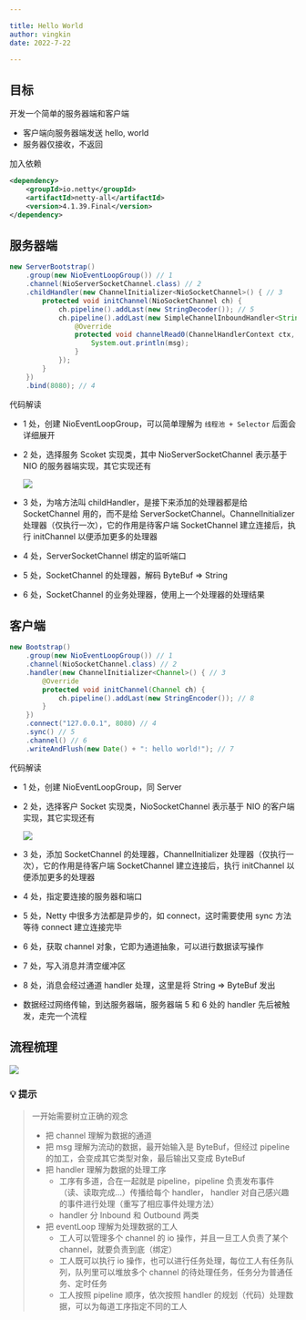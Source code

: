 ```yaml
---

title: Hello World
author: vingkin
date: 2022-7-22

---
```


## 目标

开发一个简单的服务器端和客户端

- 客户端向服务器端发送 hello, world
- 服务器仅接收，不返回

加入依赖

```xml
<dependency>
    <groupId>io.netty</groupId>
    <artifactId>netty-all</artifactId>
    <version>4.1.39.Final</version>
</dependency>
```

## 服务器端

```java
new ServerBootstrap()
    .group(new NioEventLoopGroup()) // 1
    .channel(NioServerSocketChannel.class) // 2
    .childHandler(new ChannelInitializer<NioSocketChannel>() { // 3
        protected void initChannel(NioSocketChannel ch) {
            ch.pipeline().addLast(new StringDecoder()); // 5
            ch.pipeline().addLast(new SimpleChannelInboundHandler<String>() { // 6
                @Override
                protected void channelRead0(ChannelHandlerContext ctx, String msg) {
                    System.out.println(msg);
                }
            });
        }
    })
    .bind(8080); // 4
```

代码解读

- 1 处，创建 NioEventLoopGroup，可以简单理解为 `线程池 + Selector` 后面会详细展开

- 2 处，选择服务 Scoket 实现类，其中 NioServerSocketChannel 表示基于 NIO 的服务器端实现，其它实现还有
  
  ![](https://vingkin-1304361015.cos.ap-shanghai.myqcloud.com/os/0006.png)

- 3 处，为啥方法叫 childHandler，是接下来添加的处理器都是给 SocketChannel 用的，而不是给 ServerSocketChannel。ChannelInitializer 处理器（仅执行一次），它的作用是待客户端 SocketChannel 建立连接后，执行 initChannel 以便添加更多的处理器

- 4 处，ServerSocketChannel 绑定的监听端口

- 5 处，SocketChannel 的处理器，解码 ByteBuf => String

- 6 处，SocketChannel 的业务处理器，使用上一个处理器的处理结果

## 客户端

```java
new Bootstrap()
    .group(new NioEventLoopGroup()) // 1
    .channel(NioSocketChannel.class) // 2
    .handler(new ChannelInitializer<Channel>() { // 3
        @Override
        protected void initChannel(Channel ch) {
            ch.pipeline().addLast(new StringEncoder()); // 8
        }
    })
    .connect("127.0.0.1", 8080) // 4
    .sync() // 5
    .channel() // 6
    .writeAndFlush(new Date() + ": hello world!"); // 7
```

代码解读

- 1 处，创建 NioEventLoopGroup，同 Server

- 2 处，选择客户 Socket 实现类，NioSocketChannel 表示基于 NIO 的客户端实现，其它实现还有
  
  ![](https://vingkin-1304361015.cos.ap-shanghai.myqcloud.com/os/0007.png)

- 3 处，添加 SocketChannel 的处理器，ChannelInitializer 处理器（仅执行一次），它的作用是待客户端 SocketChannel 建立连接后，执行 initChannel 以便添加更多的处理器

- 4 处，指定要连接的服务器和端口

- 5 处，Netty 中很多方法都是异步的，如 connect，这时需要使用 sync 方法等待 connect 建立连接完毕

- 6 处，获取 channel 对象，它即为通道抽象，可以进行数据读写操作

- 7 处，写入消息并清空缓冲区

- 8 处，消息会经过通道 handler 处理，这里是将 String => ByteBuf 发出

- 数据经过网络传输，到达服务器端，服务器端 5 和 6 处的 handler 先后被触发，走完一个流程

## 流程梳理

![](https://vingkin-1304361015.cos.ap-shanghai.myqcloud.com/os/0040.png)

### 💡 提示

> 一开始需要树立正确的观念
> 
> - 把 channel 理解为数据的通道
> - 把 msg 理解为流动的数据，最开始输入是 ByteBuf，但经过 pipeline 的加工，会变成其它类型对象，最后输出又变成 ByteBuf
> - 把 handler 理解为数据的处理工序
>   - 工序有多道，合在一起就是 pipeline，pipeline 负责发布事件（读、读取完成...）传播给每个 handler， handler 对自己感兴趣的事件进行处理（重写了相应事件处理方法）
>   - handler 分 Inbound 和 Outbound 两类
> - 把 eventLoop 理解为处理数据的工人
>   - 工人可以管理多个 channel 的 io 操作，并且一旦工人负责了某个 channel，就要负责到底（绑定）
>   - 工人既可以执行 io 操作，也可以进行任务处理，每位工人有任务队列，队列里可以堆放多个 channel 的待处理任务，任务分为普通任务、定时任务
>   - 工人按照 pipeline 顺序，依次按照 handler 的规划（代码）处理数据，可以为每道工序指定不同的工人
